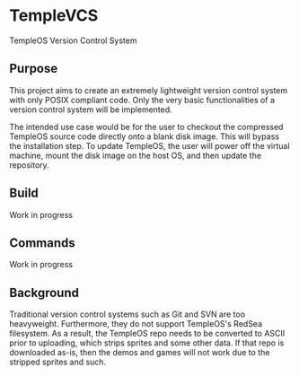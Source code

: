 # TempleVCS
TempleOS Version Control System

## Purpose
This project aims to create an extremely lightweight version control system with only POSIX compliant code. Only the very basic functionalities of a version control system will be implemented.

The intended use case would be for the user to checkout the compressed TempleOS source code directly onto a blank disk image. This will bypass the installation step. To update TempleOS, the user will power off the virtual machine, mount the disk image on the host OS, and then update the repository.

## Build
Work in progress

## Commands
Work in progress

## Background
Traditional version control systems such as Git and SVN are too heavyweight. Furthermore, they do not support TempleOS's RedSea filesystem. As a result, the TempleOS repo needs to be converted to ASCII prior to uploading, which strips sprites and some other data. If that repo is downloaded as-is, then the demos and games will not work due to the stripped sprites and such.

